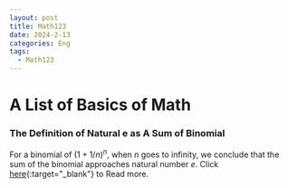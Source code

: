 ```yaml
---
layout: post
title: Math123
date: 2024-2-13
categories: Eng
tags:
  - Math123
---
```


# A List of Basics of Math

### The Definition of Natural e as A Sum of Binomial

For a binomial of $(1+ 1/n)^n$, when $n$ goes to infinity, we conclude that the sum of the binomial approaches natural number $e$. Click [here](https://drive.google.com/file/d/12GLtyGXjpRNgDbHRXfc-zRNRHy5ODCsg/view?usp=sharing){:target="\_blank"} to Read more.

